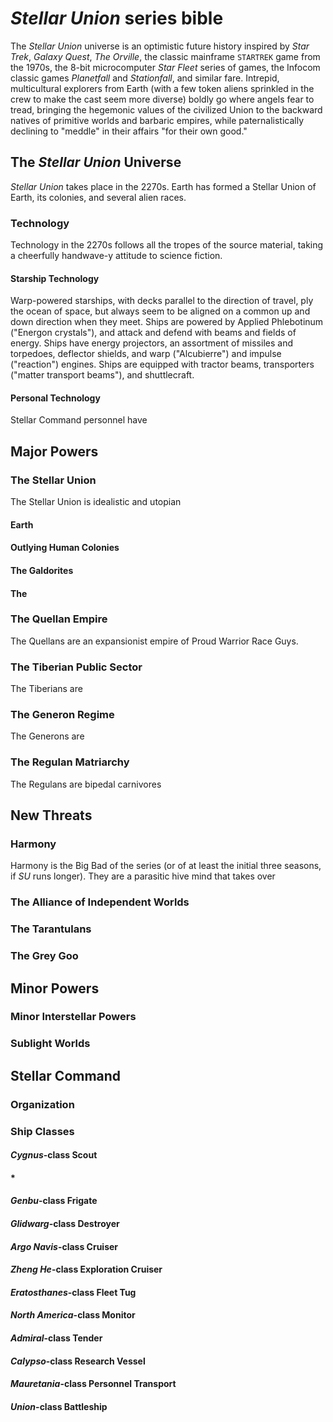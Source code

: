 # *Stellar Union* series bible

The *Stellar Union* universe is an optimistic future history inspired by *Star Trek*, *Galaxy Quest*, *The Orville*,  the classic mainframe `STARTREK` game from the 1970s, the 8-bit microcomputer *Star Fleet* series of games, the Infocom classic games *Planetfall* and *Stationfall*, and similar fare. Intrepid, multicultural explorers from Earth (with a few token aliens sprinkled in the crew to make the cast seem more diverse) boldly go where angels fear to tread, bringing the hegemonic values of the civilized Union to the backward natives of primitive worlds and barbaric empires, while paternalistically declining to "meddle" in their affairs "for their own good."

## The *Stellar Union* Universe

*Stellar Union* takes place in the 2270s. Earth has formed a Stellar Union of Earth, its colonies, and several alien races. 

### Technology
Technology in the 2270s follows all the tropes of the source material, taking a cheerfully handwave-y attitude to science fiction.  

#### Starship Technology
Warp-powered starships, with decks parallel to the direction of travel, ply the ocean of space, but always seem to be aligned on a common up and down direction when they meet. Ships are powered by Applied Phlebotinum ("Energon crystals"), and attack and defend with beams and fields of energy. Ships have energy projectors, an assortment of missiles and torpedoes, deflector shields, and warp ("Alcubierre") and impulse ("reaction") engines. Ships are equipped with tractor beams, transporters ("matter transport beams"), and shuttlecraft. 

#### Personal Technology
Stellar Command personnel have 

## Major Powers
### The Stellar Union
The Stellar Union is idealistic and utopian 

#### Earth
#### Outlying Human Colonies
#### The Galdorites
#### The 

### The Quellan Empire
The Quellans are an expansionist empire of Proud Warrior Race Guys. 

### The Tiberian Public Sector
The Tiberians are 

### The Generon Regime
The Generons are 

### The Regulan Matriarchy
The Regulans are bipedal carnivores 

## New Threats
### Harmony
Harmony is the Big Bad of the series (or of at least the initial three seasons, if *SU* runs longer). They are a parasitic hive mind that takes over 

### The Alliance of Independent Worlds

### The Tarantulans

### The Grey Goo

## Minor Powers
### Minor Interstellar Powers

### Sublight Worlds

## Stellar Command
### Organization
#### 
### Ship Classes
#### *Cygnus*-class Scout
#### *
#### *Genbu*-class Frigate
#### *Glidwarg*-class Destroyer
#### *Argo Navis*-class Cruiser
#### *Zheng He*-class Exploration Cruiser
#### *Eratosthanes*-class Fleet Tug
#### *North America*-class Monitor
#### *Admiral*-class Tender
#### *Calypso*-class Research Vessel
#### *Mauretania*-class Personnel Transport
#### *Union*-class Battleship

<!--stackedit_data:
eyJoaXN0b3J5IjpbMTg4OTIwNzAsMTc3MzcyNjI0OSwtMTYzMD
k1NTE1NSwtNTQ4OTM1MjA1LDE0MzY4MTczNzMsOTcyNzI0MDc2
LDIxMzAxMTYzMCwzNzQzMTM2NTBdfQ==
-->
